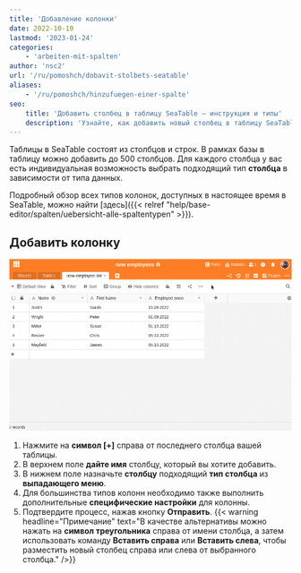 ```yaml
---
title: 'Добавление колонки'
date: 2022-10-10
lastmod: '2023-01-24'
categories:
    - 'arbeiten-mit-spalten'
author: 'nsc2'
url: '/ru/pomoshch/dobavit-stolbets-seatable'
aliases:
    - '/ru/pomoshch/hinzufuegen-einer-spalte'
seo:
    title: 'Добавить столбец в таблицу SeaTable – инструкция и типы'
    description: 'Узнайте, как добавить новый столбец в таблицу SeaTable, выбрать правильный тип и настроить индивидуальные параметры для вашей базы.'
---
```


Таблицы в SeaTable состоят из столбцов и строк. В рамках базы в таблицу можно добавить до 500 столбцов. Для каждого столбца у вас есть индивидуальная возможность выбрать подходящий тип **столбца** в зависимости от типа данных.

Подробный обзор всех типов колонок, доступных в настоящее время в SeaTable, можно найти [здесь]({{< relref "help/base-editor/spalten/uebersicht-alle-spaltentypen" >}}).

## Добавить колонку

![Добавить колонку](images/how-to-add-a-coloumn.gif)

1. Нажмите на **символ \[+\]** справа от последнего столбца вашей таблицы.
2. В верхнем поле **дайте имя** столбцу, который вы хотите добавить.
3. В нижнем поле назначьте **столбцу** подходящий **тип столбца** из **выпадающего меню**.
4. Для большинства типов колонн необходимо также выполнить дополнительные **специфические настройки** для колонны.
5. Подтвердите процесс, нажав кнопку **Отправить**.
   {{< warning  headline="Примечание"  text="В качестве альтернативы можно нажать на **символ треугольника** справа от имени столбца, а затем использовать команду **Вставить справа** или **Вставить слева**, чтобы разместить новый столбец справа или слева от выбранного столбца." />}}
